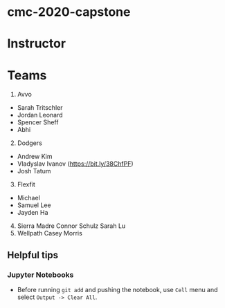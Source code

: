 # cmc-2020-capstone

# Instructor

# Teams
1. Avvo
* Sarah Tritschler
* Jordan Leonard
* Spencer Sheff
* Abhi

2. Dodgers

* Andrew Kim
* Vladyslav Ivanov (https://bit.ly/38ChfPF)
* Josh Tatum

3. Flexfit
* Michael
* Samuel Lee
* Jayden Ha
4. Sierra Madre
Connor Schulz
Sarah Lu
5. Wellpath
  Casey Morris

## Helpful tips

### Jupyter Notebooks

* Before running `git add` and pushing the notebook, use `Cell` menu and select `Output -> Clear All`.
